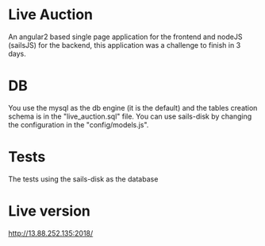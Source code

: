 Live Auction
============

An angular2 based single page application for the frontend and nodeJS (sailsJS) for the backend, this application was a challenge to finish in 3 days.

DB
===
You use the mysql as the db engine (it is the default) and the tables creation schema is in the "live_auction.sql" file.
You can use sails-disk by changing the configuration in the "config/models.js".

Tests
=====
The tests using the sails-disk as the database

Live version
============
http://13.88.252.135:2018/